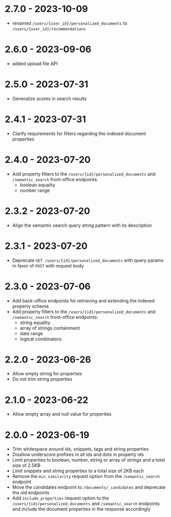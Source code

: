 # 2.7.0 - 2023-10-09

- renamed `/users/{user_id}/personalized_documents` to `/users/{user_id}/recommendations`

# 2.6.0 - 2023-09-06

- added upload file API
# 2.5.0 - 2023-07-31

- Generalize scores in search results

# 2.4.1 - 2023-07-31

- Clarify requirements for filters regarding the indexed document properties

# 2.4.0 - 2023-07-20

- Add property filters to the `/users/{id}/personalized_documents` and `/semantic_search` front-office endpoints:
    - boolean equality
    - number range

# 2.3.2 - 2023-07-20

- Align the semantic search query string pattern with its description

# 2.3.1 - 2023-07-20

- Deprecate `GET /users/{id}/personalized_documents` with query params in favor of `POST` with request body

# 2.3.0 - 2023-07-06

- Add back-office endpoints for retrieving and extending the indexed property schema
- Add property filters to the `/users/{id}/personalized_documents` and `/semantic_search` front-office endpoints:
    - string equality
    - array of strings containment
    - date range
    - logical combinators

# 2.2.0 - 2023-06-26

- Allow empty string for properties
- Do not trim string properties

# 2.1.0 - 2023-06-22

- Allow empty array and null value for properties

# 2.0.0 - 2023-06-19

- Trim whitespace around ids, snippets, tags and string properties
- Disallow underscore prefixes in all ids and dots in property ids
- Limit properties to boolean, number, string or array of strings and a total size of 2.5KB
- Limit snippets and string properties to a total size of 2KB each
- Remove the `min_similarity` request option from the `/semantic_search` endpoint
- Move the candidates endpoint to `/documents/_candidates` and deprecate the old endpoints
- Add `include_properties` request option to the `/users/{id}/personalized_documents` and `/semantic_search` endpoints and include the document properties in the response accordingly
